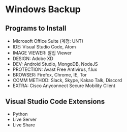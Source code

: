 # Windows Backup

## Programs to Install
- Microsoft Office Suite (계정: UNT)
- IDE: Visual Studio Code, Atom
- IMAGE VIEWER: 알집 Viewer
- DESIGN: Adobe XD
- DEV: Android Studio, MongoDB, NodeJS
- PROTECTION: Avast Free Antivirus, f.lux
- BROWSER: Firefox, Chrome, IE, Tor
- COMM METHOD: Slack, Skype, Kakao Talk, Discord
- EXTRA: Cisco Anyconnect Secure Mobility Client

## Visual Studio Code Extensions
- Python
- Live Server
- Live Share
